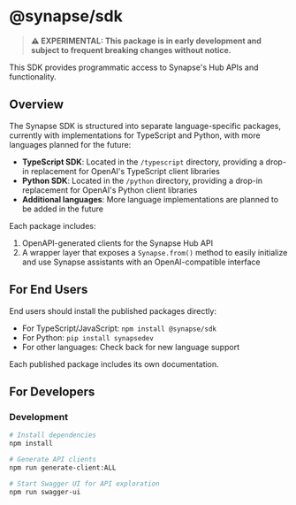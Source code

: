 # @synapse/sdk

> **⚠️ EXPERIMENTAL: This package is in early development and subject to frequent breaking changes without notice.**

This SDK provides programmatic access to Synapse's Hub APIs and functionality.

## Overview

The Synapse SDK is structured into separate language-specific packages, currently with implementations for TypeScript and Python, with more languages planned for the future:

- **TypeScript SDK**: Located in the `/typescript` directory, providing a drop-in replacement for OpenAI's TypeScript client libraries
- **Python SDK**: Located in the `/python` directory, providing a drop-in replacement for OpenAI's Python client libraries
- **Additional languages**: More language implementations are planned to be added in the future

Each package includes:

1. OpenAPI-generated clients for the Synapse Hub API
2. A wrapper layer that exposes a `Synapse.from()` method to easily initialize and use Synapse assistants with an OpenAI-compatible interface

## For End Users

End users should install the published packages directly:

- For TypeScript/JavaScript: `npm install @synapse/sdk`
- For Python: `pip install synapsedev`
- For other languages: Check back for new language support

Each published package includes its own documentation.

## For Developers

### Development

```bash
# Install dependencies
npm install

# Generate API clients
npm run generate-client:ALL

# Start Swagger UI for API exploration
npm run swagger-ui
```
